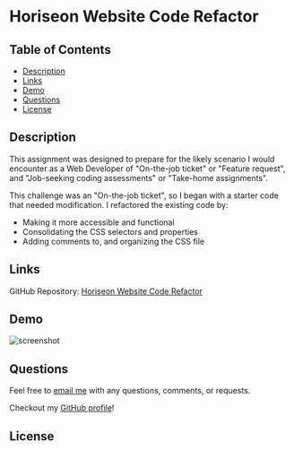 # Horiseon Website Code Refactor

## Table of Contents
* [Description](#description)
* [Links](#links)
* [Demo](#demo)
* [Questions](#questions)
* [License](#license)

## Description
This assignment was designed to prepare for the likely scenario I would encounter as a Web Developer of "On-the-job ticket" or "Feature request", and "Job-seeking coding assessments" or "Take-home assignments". 

This challenge was an "On-the-job ticket", so I began with a starter code that needed modification. I refactored the existing code by:
- Making it more accessible and functional
- Consolidating the CSS selectors and properties
- Adding comments to, and organizing the CSS file 

## Links

GitHub Repository: [Horiseon Website Code Refactor](https://github.com/kdrummond528/Horiseon)

## Demo

![screenshot]()

## Questions 

Feel free to [email me](mailto:k.drummond528@gmail.com) with any questions, comments, or requests.

Checkout my [GitHub profile](https://github.com/kdrummond528)!

## License